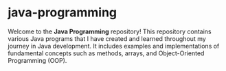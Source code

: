 # java-programming
Welcome to the **Java Programming** repository! This repository contains various Java programs that I have created and learned throughout my journey in Java development. It includes examples and implementations of fundamental concepts such as methods, arrays, and Object-Oriented Programming (OOP).
